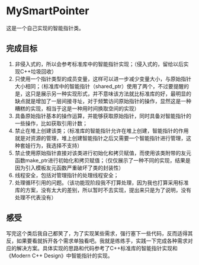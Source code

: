 # MySmartPointer
这是一个自己实现的智能指针类。
## 完成目标
1. 非侵入式的，所以会参考标准库中的智能指针实现；（侵入式的，留给以后实现C++垃圾回收）
2. 只使用一个指针类型的成员变量，这样可以进一步减少变量大小，与原始指针大小相同；（标准库中的智能指针（shared_ptr）使用了两个，不过要提醒的是，这只是展示另一种实现形式，并不意味该方法就比标准库的好，最明显的缺点就是增加了一层间接寻址，对于频繁访问原始指针的操作，显然这是一种糟糕的实现，相当于这是一种用时间换取空间的实现）
3. 具备原始指针基本的操作运算，并能够获取原始指针，同时具备对智能指针的一些操作，比如获取引用计数；
4. 禁止在堆上创建该类；（标准库的智能指针允许在堆上创建，智能指针的作用就是对资源的管理，堆上创建智能指针之后又需要一个智能指针进行管理，这种套娃行为，我选择不支持）
5. 禁止使用原始指针直接对该类进行初始化和拷贝赋值，而使用该类附带的友元函数make_ptr进行初始化和拷贝赋值；（仅仅展示了一种不同的实现，结果是因为引入模板友元函数严重破坏了类的封装性）
6. 线程安全，包括对管理指针的处理线程安全；
7. 处理循环引用的问题。（该功能现阶段我不打算处理，因为我也打算采用标准库的方案，没有太大的差别，所以暂时不去实现，提出来只是为了说明，没有处理不代表没有）
## 感受
写完这个类后我自己都笑了，为了实现某些需求，强行塞下一些代码，反而适得其反，如果要看就拆开各个需求单独看吧。我就是练练手，实践一下完成各种需求对应的解决方案。具体实现的思路和代码参考了C++标准库的智能指针实现和《Modern C++ Design》中智能指针的实现。
